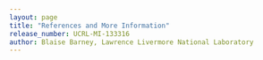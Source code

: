 ```yaml
---
layout: page
title: "References and More Information"
release_number: UCRL-MI-133316
author: Blaise Barney, Lawrence Livermore National Laboratory
---
```

